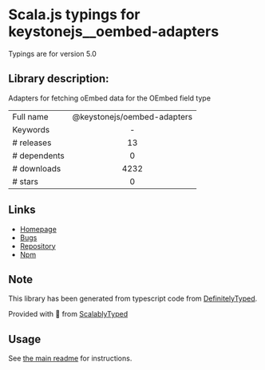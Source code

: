 
# Scala.js typings for keystonejs__oembed-adapters

Typings are for version 5.0

## Library description:
Adapters for fetching oEmbed data for the OEmbed field type

|                    |                 |
| ------------------ | :-------------: |
| Full name          | @keystonejs/oembed-adapters |
| Keywords           | - |
| # releases         | 13 |
| # dependents       | 0 |
| # downloads        | 4232 |
| # stars            | 0 |

## Links
- [Homepage](https://github.com/keystonejs/keystone)
- [Bugs](https://github.com/keystonejs/keystone/issues)
- [Repository](https://github.com/keystonejs/keystone)
- [Npm](https://www.npmjs.com/package/%40keystonejs%2Foembed-adapters)
    


## Note
This library has been generated from typescript code from [DefinitelyTyped](https://definitelytyped.org).

Provided with :purple_heart: from [ScalablyTyped](https://github.com/oyvindberg/ScalablyTyped)

## Usage
See [the main readme](../../readme.md) for instructions.


